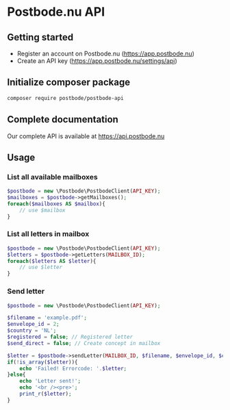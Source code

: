 # Postbode.nu API
## Getting started
- Register an account on Postbode.nu (https://app.postbode.nu)
- Create an API key (https://app.postbode.nu/settings/api)

## Initialize composer package
``` bash
composer require postbode/postbode-api
```

## Complete documentation
Our complete API is available at https://api.postbode.nu

## Usage
### List all available mailboxes
```php
$postbode = new \Postbode\PostbodeClient(API_KEY);
$mailboxes = $postbode->getMailboxes();
foreach($mailboxes AS $mailbox){
    // use $mailbox
}
```
### List all letters in mailbox
```php
$postbode = new \Postbode\PostbodeClient(API_KEY);
$letters = $postbode->getLetters(MAILBOX_ID);
foreach($letters AS $letter){
    // use $letter
}
```
### Send letter
```php
$postbode = new \Postbode\PostbodeClient(API_KEY);

$filename = 'example.pdf';
$envelope_id = 2;
$country = 'NL';
$registered = false; // Registered letter
$send_direct = false; // Create concept in mailbox

$letter = $postbode->sendLetter(MAILBOX_ID, $filename, $envelope_id, $country, $registered, $send_direct);
if(!is_array($letter)){
    echo 'Failed! Errorcode: '.$letter;
}else{
    echo 'Letter sent!';
    echo '<br /><pre>';
    print_r($letter);
}
```